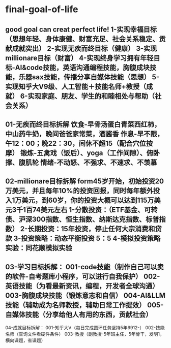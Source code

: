 # final-goal-of-life
good goal can creat perfect life! 
1-实现幸福目标（思想年轻、身体康健、财富充足、社会关系稳定、贡献成就突出）
2-实现无疾而终目标（健康）
3-实现millionare目标（财富）
4-实现终身学习拥有年轻目标-AI&code技能，英语沟通编程技能，胸腹成块技能，乐器sax技能，传播分享自媒体技能（思想）
5-实现知乎大V9级、人工智能＋技能名师+教授（成就）
6-实现家庭、朋友、学生的和睦相处与帮助（社会关系）
--------------------------------------------------------------------------------------------------------------------------
01-无疾而终目标拆解
饮食-早骨汤蛋白青菜西红柿，中山药牛奶，晚间爸爸家常菜，酒酱香
作息-早不限，午12：00；晚22：30，间休不超15（配合穴位按摩）
锻炼-五禽戏（饭后）、yoga（工作间隙）、俯卧撑、腹肌轮
情绪-不动怒、不强求、不速求、不羡慕
--------------------------------------------------------------------------------------------------------------------------
02-millionare目标拆解
form45岁开始，初始投资20万美元，并且每年10%的投资回报，同时每年额外投入1万美元，到60岁，你的投资大概可以达到115万美元3千1百74美元左右
1-分散投资：（ETF基金、可转债、沪深300指数、恒生指数、纳斯达克指数、标普指数）
2-长期投资：15年投资，停止任何大宗消费和贷款
3-投资策略：动态平衡投资 5：5
4-模拟投资策略实验：同花顺模拟实验
--------------------------------------------------------------------------------------------------------------------------
03-学习目标拆解：
001-code技能（制作自己可以卖的软件-自考题库小程序，可以进行自我保护）
002-英语技能（为看最新资讯，编程，开发者全球沟通）
003-胸腹成块技能（锻炼意志和自信）
004-AI&LLM技能（辅助成为名师教授，辅助日常工作提效）
005-自媒体技能（分享给他人有用的东西，贡献社会）
--------------------------------------------------------------------------------------------------------------------------
04-成就目标拆解：
001-知乎大V（每日完成圆环任务坚持5年6912-）
002-技能名师（查询文件看硬件条件）
003-教授（副教授-5年班主任，5年骨干，发明1，横向课题，省课题）
